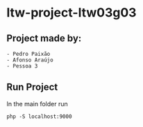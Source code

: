 # ltw-project-ltw03g03

## Project made by:

    - Pedro Paixão
    - Afonso Araújo
    - Pessoa 3

## Run Project

 In the main folder run

 ```
 php -S localhost:9000
 ```
